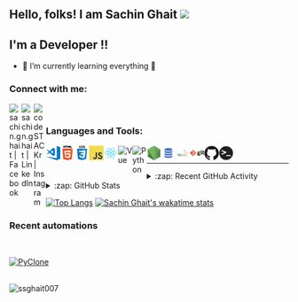 ## Hello, folks! I am Sachin Ghait <img src="https://raw.githubusercontent.com/MartinHeinz/MartinHeinz/master/wave.gif" width="30px">

## I'm a Developer !!

- 🌱 I’m currently learning everything 🤣

### Connect with me:

[<img align="left" alt="sachin.ghait | Facebook" width="22px" src="https://cdn.jsdelivr.net/npm/simple-icons@v3/icons/facebook.svg" />][facebook]

[<img align="left" alt="sachin.ghait | LinkedIn" width="22px" src="https://cdn.jsdelivr.net/npm/simple-icons@v3/icons/linkedin.svg" />][linkedin]

[<img align="left" alt="codeSTACKr | Instagram" width="22px" src="https://cdn.jsdelivr.net/npm/simple-icons@v3/icons/instagram.svg" />][instagram]
<br />

### Languages and Tools:

<img align="left" alt="Visual Studio Code" width="26px" src="https://raw.githubusercontent.com/github/explore/80688e429a7d4ef2fca1e82350fe8e3517d3494d/topics/visual-studio-code/visual-studio-code.png" />
<img align="left" alt="HTML5" width="26px" src="https://raw.githubusercontent.com/github/explore/80688e429a7d4ef2fca1e82350fe8e3517d3494d/topics/html/html.png" />
<img align="left" alt="CSS3" width="26px" src="https://raw.githubusercontent.com/github/explore/80688e429a7d4ef2fca1e82350fe8e3517d3494d/topics/css/css.png" />
<img align="left" alt="JavaScript" width="26px" src="https://raw.githubusercontent.com/github/explore/80688e429a7d4ef2fca1e82350fe8e3517d3494d/topics/javascript/javascript.png" />
<img align="left" alt="React" width="26px" src="https://raw.githubusercontent.com/github/explore/80688e429a7d4ef2fca1e82350fe8e3517d3494d/topics/react/react.png" />
<img align="left" alt="Vue" width="26px" src="https://camo.githubusercontent.com/728ce9f78c3139e76fa69925ad7cc502e32795d2/68747470733a2f2f7675656a732e6f72672f696d616765732f6c6f676f2e706e67" />
<img align="left" alt="Python" width="26px" src="https://avatars0.githubusercontent.com/u/1525981?s=200&v=4" />
<img align="left" alt="Node.js" width="26px" src="https://raw.githubusercontent.com/github/explore/80688e429a7d4ef2fca1e82350fe8e3517d3494d/topics/nodejs/nodejs.png" />
<img align="left" alt="SQL" width="26px" src="https://raw.githubusercontent.com/github/explore/80688e429a7d4ef2fca1e82350fe8e3517d3494d/topics/sql/sql.png" />
<img align="left" alt="MySQL" width="26px" src="https://raw.githubusercontent.com/github/explore/80688e429a7d4ef2fca1e82350fe8e3517d3494d/topics/mysql/mysql.png" />
<img align="left" alt="Git" width="26px" src="https://raw.githubusercontent.com/github/explore/80688e429a7d4ef2fca1e82350fe8e3517d3494d/topics/git/git.png" />
<img align="left" alt="GitHub" width="26px" src="https://raw.githubusercontent.com/github/explore/78df643247d429f6cc873026c0622819ad797942/topics/github/github.png" />
<img align="left" alt="Terminal" width="26px" src="https://raw.githubusercontent.com/github/explore/80688e429a7d4ef2fca1e82350fe8e3517d3494d/topics/terminal/terminal.png" />

<br/>

---

<details>
  <summary>:zap: Recent GitHub Activity</summary>
  
<!--START_SECTION:activity-->
1. 🎉 Merged PR [#2](https://github.com/ssghait007/portsite/pull/2) in [ssghait007/portsite](https://github.com/ssghait007/portsite)
2. 💪 Opened PR [#2](https://github.com/ssghait007/portsite/pull/2) in [ssghait007/portsite](https://github.com/ssghait007/portsite)
3. 🎉 Merged PR [#1](https://github.com/ssghait007/portsite/pull/1) in [ssghait007/portsite](https://github.com/ssghait007/portsite)
4. 💪 Opened PR [#1](https://github.com/ssghait007/portsite/pull/1) in [ssghait007/portsite](https://github.com/ssghait007/portsite)
<!--END_SECTION:activity-->

</details>

<details>
  <summary>:zap: GitHub Stats</summary>

  <img align="left" alt="Sachin Ghait's GitHub Stats" src="https://github-readme-stats.ssghait007.vercel.app/api?username=ssghait007&show_icons=true&hide_border=true" />

</details>

[![Top Langs](https://github-readme-stats.ssghait007.vercel.app/api/top-langs/?username=ssghait007&layout=compact)](https://github.com/ssghait007/pyclone) [![Sachin Ghait's wakatime stats](https://github-readme-stats.ssghait007.vercel.app/api/wakatime?username=ssghait007)](https://github.com/ssghait007/pyclone)

<!--START_SECTION:waka-->
<!--END_SECTION:waka-->

[linkedin]: https://www.linkedin.com/in/sachin-ghait-02977794/
[facebook]: https://www.facebook.com/ssghait
[instagram]: https://www.instagram.com/sachin_ghait/

### Recent automations

<br />

[![PyClone](https://github-readme-stats.ssghait007.vercel.app/api/pin/?username=ssghait007&repo=pyclone&show_owner=true)](https://github.com/ssghait007/pyclone)

<br/>
<img src="https://komarev.com/ghpvc/?username=ssghait007" alt="ssghait007" />
